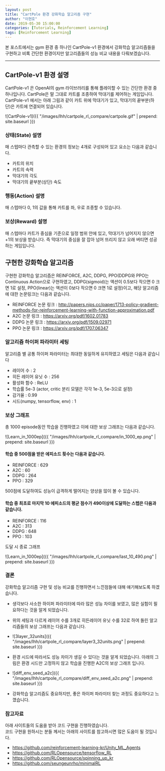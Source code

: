 ```yaml
---
layout: post
title: "CartPole 환경 강화학습 알고리즘 구현"
author: "이현호"
date: 2019-05-30 15:00:00
categories: [Tutorials, Reinforcement Learning]
tags: [Reinforcement Learning]
---
```


본 포스트에서는 gym 환경 중 하나인 CartPole-v1 환경에서 강화학습 알고리즘들을 구현하고 비록 간단한 환경이지만 알고리즘들의 성능 비교 내용을 다뤄보겠습니다.

---

## CartPole-v1 환경 설명
CartPole-v1 은 OpenAI의 gym 라이브러리를 통해 플레이할 수 있는 간단한 환경 중 하나입니다. CartPole은 말 그대로 카트를 조종하여 막대기를 제어하는 게임입니다. CartPole-v1 에서는 아래 그림과 같이 카트 위에 막대기가 있고, 막대기의 끝부분(하단)은 카트에 연결되어 있습니다.

![CartPole-v1]({{ "/images/lhh/cartpole_rl_compare/cartpole.gif" | prepend: site.baseurl }})

### 상태(State) 설명
매 스텝마다 관측할 수 있는 환경의 정보는 4개로 구성되어 있고 요소는 다음과 같습니다.
- 카트의 위치
- 카트의 속력
- 막대기의 각도
- 막대기의 끝부분(상단) 속도

### 행동(Action) 설명
매 스텝마다 0, 1의 값을 통해 카트를 좌, 우로 조종할 수 있습니다.

### 보상(Reward) 설명
매 스텝마다 카트가 중심을 기준으로 일정 범위 안에 있고, 막대기가 넘어지지 않으면 +1의 보상을 받습니다. 즉 막대기의 중심을 잘 잡아 넘어 뜨리지 않고 오래 버티면 성공하는 게임입니다.

## 구현한 강화학습 알고리즘

구현한 강화학습 알고리즘은 <!-- DQN, --> REINFORCE, A2C, DDPG, PPO(DDPG와 PPO는 Continuous Action으로 구현하였고, DDPG(sigmoid)는 액션이 0.5보다 작으면 0 크면 1로 설정, PPO(linear)는 액션이 0보다 작으면 0 크면 1로 설정)이고, 해당 알고리즘에 대한 논문링크는 다음과 같습니다.


<!-- DQN 논문 링크 : [https://arxiv.org/pdf/1312.5602](https://arxiv.org/pdf/1312.5602) -->

- REINFORCE 논문 링크 : http://papers.nips.cc/paper/1713-policy-gradient-methods-for-reinforcement-learning-with-function-approximation.pdf
- A2C 논문 링크 : https://arxiv.org/pdf/1602.01783
- DDPG 논문 링크 : https://arxiv.org/pdf/1509.02971
- PPO 논문 링크 : https://arxiv.org/pdf/1707.06347


### 알고리즘 하이퍼 파라미터 세팅

알고리즘 별 공통 하이퍼 파라미터는 최대한 동일하게 유지하였고 세팅은 다음과 같습니다

- 레이어 수 : 2
- 히든 레이어 유닛 수 : 256
- 활성화 함수 : ReLU
- 학습률 5e-3 (actor, critic 분리 모델은 각각 1e-3, 5e-3으로 설정)
- 감가율 : 0.99
- 시드(numpy, tensorflow, env) : 1

### 보상 그래프

총 1000 episode동안 학습을 진행하였고 이에 대한 보상 그래프는 다음과 같습니다.

![Learn_in_1000ep]({{ "/images/lhh/cartpole_rl_compare/in_1000_ep.png" | prepend: site.baseurl }})

#### 학습 중 500점을 받은 에피소드 횟수는 다음과 같습니다.

- REINFORCE : 629
- A2C : 60
- DDPG : 264 
- PPO : 329

500점에 도달하여도 성능이 급격하게 떨어지는 양상을 많이 볼 수 있습니다.

#### 학습 중 최초로 마지막 10 에피소드의 평균 점수가 490이상에 도달하는 스텝은 다음과 같습니다.

- REINFORCE : 116
- A2C : 313
- DDPG : 648
- PPO : 103

도달 시 종료 그래프

![Learn_in_1000ep]({{ "/images/lhh/cartpole_rl_compare/last_10_490.png" | prepend: site.baseurl }})

### 결론

강화학습 알고리즘 구현 및 성능 비교를 진행하면서 느낀점들에 대해 얘기해보도록 하겠습니다.

- 생각보다 사소한 하이퍼 파라미터에 따라 많은 성능 차이를 보였고, 많은 실험이 필요하다는 것을 알게 되었습니다.

- 위의 세팅과 다르게 레이어 수를 3개로 히든레이어 유닛 수를 32로 하여 돌린 알고리즘들의 보상 그래프는 다음과 같습니다.

- ![3layer_32units]({{ "/images/lhh/cartpole_rl_compare/layer3_32units.png" | prepend: site.baseurl }})

- 환경 시드에 따라서도 성능 차이가 생길 수 있다는 것을 알게 되었습니다. 아래의 그림은 환경 시드만 고정하지 않고 학습을 진행한 A2C의  보상 그래프 입니다.

- ![diff_env_seed_a2c]({{ "/images/lhh/cartpole_rl_compare/diff_env_seed_a2c.png" | prepend: site.baseurl }})

- 강화학습 알고리즘도 중요하지만, 좋은 하이퍼 파라미터 찾는 과정도 중요하다고 느꼈습니다.


### 참고자료

아래 사이트들의 도움을 받아 코드 구현을 진행하였습니다.  
코드 구현을 원하시는 분들 께서는 아래의 사이트를 참고하시면 많은 도움이 될 것입니다.

- https://github.com/reinforcement-learning-kr/Unity_ML_Agents
- https://github.com/RLOpensource/tensorflow_RL
- https://github.com/RLOpensource/spinning_up_kr
- https://github.com/seungeunrho/minimalRL